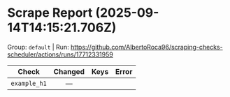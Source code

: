 # Scrape Report (2025-09-14T14:15:21.706Z)

Group: `default`  |  Run: https://github.com/AlbertoRoca96/scraping-checks-scheduler/actions/runs/17712331959

| Check | Changed | Keys | Error |
|---|:---:|:--|:--|
| `example_h1` | — |  |  |
